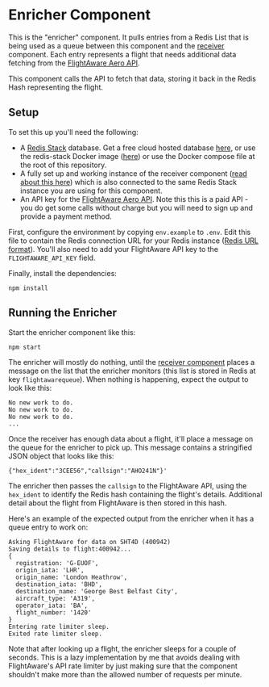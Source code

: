 # Enricher Component

This is the "enricher" component.  It pulls entries from a Redis List that is being used as a queue between this component and the [receiver](../receiver) component.  Each entry represents a flight that needs additional data fetching from the [FlightAware Aero API](https://flightaware.com/commercial/aeroapi/).  

This component calls the API to fetch that data, storing it back in the Redis Hash representing the flight.

## Setup

To set this up you'll need the following:

* A [Redis Stack](https://redis.io/docs/stack/get-started/) database.  Get a free cloud hosted database [here](https://redis.com/try-free), or use the redis-stack Docker image ([here](https://hub.docker.com/r/redis/redis-stack)) or use the Docker compose file at the root of this repository.
* A fully set up and working instance of the receiver component ([read about this here](../receiver/README.md)) which is also connected to the same Redis Stack instance you are using for this component.
* An API key for the [FlightAware Aero API](https://flightaware.com/commercial/aeroapi/).  Note this this is a paid API - you do get some calls without charge but you will need to sign up and provide a payment method.

First, configure the environment by copying `env.example` to `.env`.  Edit this file to contain the Redis connection URL for your Redis instance ([Redis URL format](https://www.iana.org/assignments/uri-schemes/prov/redis)).  You'll also need to add your FlightAware API key to the `FLIGHTAWARE_API_KEY` field.

Finally, install the dependencies:

```
npm install
```

## Running the Enricher

Start the enricher component like this:

```
npm start
```

The enricher will mostly do nothing, until the [receiver component](../receiver) places a message on the list that the enricher monitors (this list is stored in Redis at key `flightawarequeue`).  When nothing is happening, expect the output to look like this:

```
No new work to do.
No new work to do.
No new work to do.
...
```

Once the receiver has enough data about a flight, it'll place a message on the queue for the enricher to pick up.  This message contains a stringified JSON object that looks like this:

```
{"hex_ident":"3CEE56","callsign":"AHO241N"}'
```

The enricher then passes the `callsign` to the FlightAware API, using the `hex_ident` to identify the Redis hash containing the flight's details.  Additional detail about the flight from FlightAware is then stored in this hash.  

Here's an example of the expected output from the enricher when it has a queue entry to work on:

```
Asking FlightAware for data on SHT4D (400942)
Saving details to flight:400942...
{
  registration: 'G-EUOF',
  origin_iata: 'LHR',
  origin_name: 'London Heathrow',
  destination_iata: 'BHD',
  destination_name: 'George Best Belfast City',
  aircraft_type: 'A319',
  operator_iata: 'BA',
  flight_number: '1420'
}
Entering rate limiter sleep.
Exited rate limiter sleep.
```

Note that after looking up a flight, the enricher sleeps for a couple of seconds.  This is a lazy implementation by me that avoids dealing with FlightAware's API rate limiter by just making sure that the component shouldn't make more than the allowed number of requests per minute.